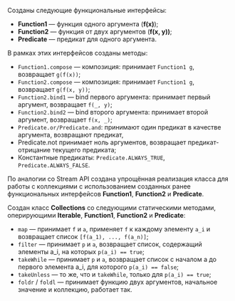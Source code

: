 Созданы следующие функциональные интерфейсы:
- **Function1** — функция одного аргумента (**f(x)**);
- **Function2** — функция от двух аргументов (**f(x, y))**;
- **Predicate** — предикат для одного аргумента.

В рамках этих интерфейсов созданы методы:
- `Function1.compose` — композиция: принимает `Function1 g`, возвращает `g(f(x))`;
- `Function2.compose` — композиция: принимает `Function1 g`, возвращает `g(f(x, y))`;
- `Function2.bind1` — bind первого аргумента: принимает первый аргумент, возвращает `f(_, y)`;
- `Function2.bind2` — bind второго аргумента: принимает второй аргумент, возвращает `f(x, _)`;
- `Predicate.or/Predicate.and`: принимают один предикат в качестве аргумента, возвращают предикат, 
- Predicate.not принимает ноль аргументов, возвращает предикат-отрицание текущего предиката;
- Константные предикаты: `Predicate.ALWAYS_TRUE`, `Predicate.ALWAYS_FALSE`.

По аналогии со Stream API создана упрощённая реализация класса для работы с коллекциями с использованием созданных ранее функциональных интерфейсов **Function1**, **Function2** и **Predicate**.

Создан класс **Collections** со следующими статическими методами, оперирующими **Iterable**, **Function1**, **Function2** и **Predicate**:
- `map` — принимает `f` и `a`, применяет `f` к каждому элементу `a_i` и возвращает список `[f(a_1), ..., f(a_n)]`;
- `filter` — принимает `p` и `a`, возвращает список, содержащий элементы a_i, на которых `p(a_i) == true`;
- `takeWhile` — принимает `p` и `a`, возвращает список с началом a до первого элемента a_i, для которого `p(a_i) == false`;
- `takeUnless` — то же, что и `takeWhile`, только для `p(a_i) == true`;
- `foldr` / `foldl` — принимает функцию двух аргументов, начальное значение и коллекцию, работает так.

